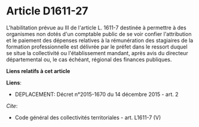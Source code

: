 # Article D1611-27

L'habilitation prévue au III de l'article L. 1611-7 destinée à permettre à des organismes non dotés d'un comptable public de
se voir confier l'attribution et le paiement des dépenses relatives à la rémunération des stagiaires de la formation
professionnelle est délivrée par le préfet dans le ressort duquel se situe la collectivité ou l'établissement mandant, après
avis du directeur départemental ou, le cas échéant, régional des finances publiques.

**Liens relatifs à cet article**

**Liens**:

  - DEPLACEMENT: Décret n°2015-1670 du 14 décembre 2015 - art. 2

_Cite_:

  - Code général des collectivités territoriales - art. L1611-7 (V)
